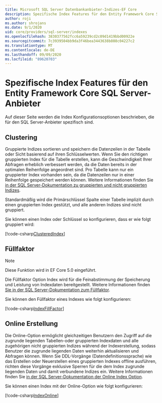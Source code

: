 ```yaml
---
title: Microsoft SQL Server Datenbankanbieter-Indizes-EF Core
description: Spezifische Index Features für den Entity Framework Core SQL Server-Anbieter
author: roji
ms.author: shrojans
ms.date: 9/1/2020
uid: core/providers/sql-server/indexes
ms.openlocfilehash: 3830377562fcc6a59239cd2c09d1419bbd00922e
ms.sourcegitcommit: 7c3939504bb9da3f46bea3443638b808c04227c2
ms.translationtype: MT
ms.contentlocale: de-DE
ms.lasthandoff: 09/09/2020
ms.locfileid: "89620703"
---
```

# <a name="index-features-specific-to-the-entity-framework-core-sql-server-provider"></a>Spezifische Index Features für den Entity Framework Core SQL Server-Anbieter

Auf dieser Seite werden die Index Konfigurationsoptionen beschrieben, die für den SQL Server-Anbieter spezifisch sind.

## <a name="clustering"></a>Clustering

Gruppierte Indizes sortieren und speichern die Datenzeilen in der Tabelle oder Sicht basierend auf ihren Schlüsselwerten. Wenn Sie den richtigen gruppierten Index für die Tabelle erstellen, kann die Geschwindigkeit Ihrer Abfragen erheblich verbessert werden, da die Daten bereits in der optimalen Reihenfolge angeordnet sind. Pro Tabelle kann nur ein gruppierter Index vorhanden sein, da die Datenzeilen nur in einer Reihenfolge gespeichert werden können. Weitere Informationen finden Sie [in der SQL Server-Dokumentation zu gruppierten und nicht gruppierten Indizes](/sql/relational-databases/indexes/clustered-and-nonclustered-indexes-described).

Standardmäßig wird die Primärschlüssel Spalte einer Tabelle implizit durch einen gruppierten Index gestützt, und alle anderen Indizes sind nicht gruppiert.

Sie können einen Index oder Schlüssel so konfigurieren, dass er wie folgt gruppiert wird:

[!code-csharp[ClusteredIndex](../../../../samples/core/SqlServer/Indexes/ClusteredIndexContext.cs?name=ClusteredIndex)]

## <a name="fill-factor"></a>Füllfaktor

> [!NOTE]
> Diese Funktion wird in EF Core 5.0 eingeführt.

Die Füllfaktor Option Index wird für die Feinabstimmung der Speicherung und Leistung von Indexdaten bereitgestellt. Weitere Informationen finden [Sie in der SQL Server-Dokumentation zum Füllfaktor](/sql/relational-databases/indexes/specify-fill-factor-for-an-index).

Sie können den Füllfaktor eines Indexes wie folgt konfigurieren:

[!code-csharp[IndexFillFactor](../../../../samples/core/SqlServer/Indexes/IndexFillFactorContext.cs?name=IndexFillFactor)]

## <a name="online-creation"></a>Online Erstellung

Die Online-Option ermöglicht gleichzeitigen Benutzern den Zugriff auf die zugrunde liegenden Tabellen-oder gruppierten Indexdaten und alle zugehörigen nicht gruppierten Indizes während der Indexerstellung, sodass Benutzer die zugrunde liegenden Daten weiterhin aktualisieren und Abfragen können. Wenn Sie DDL-Vorgänge (Datendefinitionssprache) wie das Erstellen oder Neuerstellen eines gruppierten Indexes offline ausführen, richten diese Vorgänge exklusive Sperren für die dem Index zugrunde liegenden Daten und damit verbundene Indizes ein. Weitere Informationen finden Sie [in der SQL Server-Dokumentation der Online Index Option](/sql/relational-databases/indexes/perform-index-operations-online).

Sie können einen Index mit der Online-Option wie folgt konfigurieren:

[!code-csharp[IndexOnline](../../../../samples/core/SqlServer/Indexes/IndexOnlineContext.cs?name=IndexOnline)]
